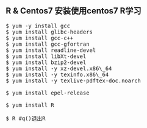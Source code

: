 ## R & Centos7 安装使用centos7 R学习

<pre>
$ yum -y install gcc
$ yum install glibc-headers
$ yum install gcc-c++
$ yum install gcc-gfortran
$ yum install readline-devel
$ yum install libXt-devel
$ yum install bzip2-devel
$ yum install -y xz-devel.x86\_64
$ yum install -y texinfo.x86\_64
$ yum install -y texlive-pdftex-doc.noarch

$ yum install epel-release

$ yum install R

$ R #q()退出R
</pre>
